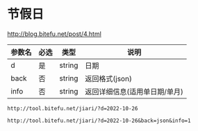 

# 节假日
http://blog.bitefu.net/post/4.html


| 参数名  | 必选  | 类型     |  说明   |
|------|-----|--------|-----|
| d    | 是   | string |  日期   |
| back | 否   | string |  	返回格式(json)   |
| info | 否   | string |   返回详细信息(适用单日期/单月)  |



```
http://tool.bitefu.net/jiari/?d=2022-10-26
```

```
http://tool.bitefu.net/jiari/?d=2022-10-26&back=json&info=1
```